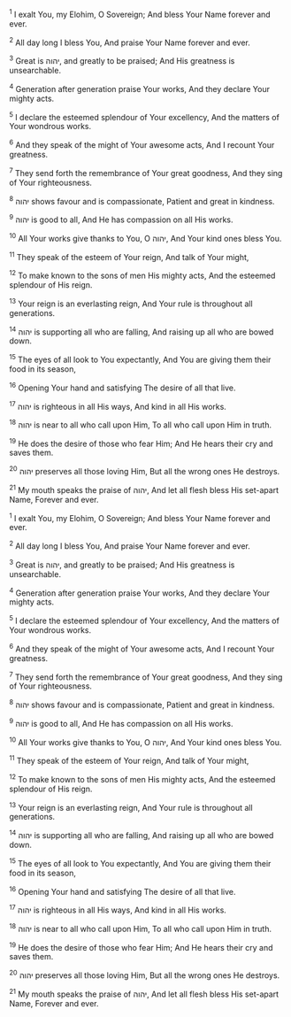 <sup>1</sup> I exalt You, my Elohim, O Sovereign; And bless Your Name forever and ever.

<sup>2</sup> All day long I bless You, And praise Your Name forever and ever.

<sup>3</sup> Great is יהוה, and greatly to be praised; And His greatness is unsearchable.

<sup>4</sup> Generation after generation praise Your works, And they declare Your mighty acts.

<sup>5</sup> I declare the esteemed splendour of Your excellency, And the matters of Your wondrous works.

<sup>6</sup> And they speak of the might of Your awesome acts, And I recount Your greatness.

<sup>7</sup> They send forth the remembrance of Your great goodness, And they sing of Your righteousness.

<sup>8</sup> יהוה shows favour and is compassionate, Patient and great in kindness.

<sup>9</sup> יהוה is good to all, And He has compassion on all His works.

<sup>10</sup> All Your works give thanks to You, O יהוה, And Your kind ones bless You.

<sup>11</sup> They speak of the esteem of Your reign, And talk of Your might,

<sup>12</sup> To make known to the sons of men His mighty acts, And the esteemed splendour of His reign.

<sup>13</sup> Your reign is an everlasting reign, And Your rule is throughout all generations.

<sup>14</sup> יהוה is supporting all who are falling, And raising up all who are bowed down.

<sup>15</sup> The eyes of all look to You expectantly, And You are giving them their food in its season,

<sup>16</sup> Opening Your hand and satisfying The desire of all that live.

<sup>17</sup> יהוה is righteous in all His ways, And kind in all His works.

<sup>18</sup> יהוה is near to all who call upon Him, To all who call upon Him in truth.

<sup>19</sup> He does the desire of those who fear Him; And He hears their cry and saves them.

<sup>20</sup> יהוה preserves all those loving Him, But all the wrong ones He destroys.

<sup>21</sup> My mouth speaks the praise of יהוה, And let all flesh bless His set-apart Name, Forever and ever.

<sup>1</sup> I exalt You, my Elohim, O Sovereign; And bless Your Name forever and ever.

<sup>2</sup> All day long I bless You, And praise Your Name forever and ever.

<sup>3</sup> Great is יהוה, and greatly to be praised; And His greatness is unsearchable.

<sup>4</sup> Generation after generation praise Your works, And they declare Your mighty acts.

<sup>5</sup> I declare the esteemed splendour of Your excellency, And the matters of Your wondrous works.

<sup>6</sup> And they speak of the might of Your awesome acts, And I recount Your greatness.

<sup>7</sup> They send forth the remembrance of Your great goodness, And they sing of Your righteousness.

<sup>8</sup> יהוה shows favour and is compassionate, Patient and great in kindness.

<sup>9</sup> יהוה is good to all, And He has compassion on all His works.

<sup>10</sup> All Your works give thanks to You, O יהוה, And Your kind ones bless You.

<sup>11</sup> They speak of the esteem of Your reign, And talk of Your might,

<sup>12</sup> To make known to the sons of men His mighty acts, And the esteemed splendour of His reign.

<sup>13</sup> Your reign is an everlasting reign, And Your rule is throughout all generations.

<sup>14</sup> יהוה is supporting all who are falling, And raising up all who are bowed down.

<sup>15</sup> The eyes of all look to You expectantly, And You are giving them their food in its season,

<sup>16</sup> Opening Your hand and satisfying The desire of all that live.

<sup>17</sup> יהוה is righteous in all His ways, And kind in all His works.

<sup>18</sup> יהוה is near to all who call upon Him, To all who call upon Him in truth.

<sup>19</sup> He does the desire of those who fear Him; And He hears their cry and saves them.

<sup>20</sup> יהוה preserves all those loving Him, But all the wrong ones He destroys.

<sup>21</sup> My mouth speaks the praise of יהוה, And let all flesh bless His set-apart Name, Forever and ever.

